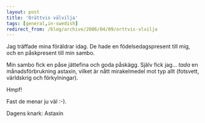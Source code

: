 ```yaml
---
layout: post
title: 'Orättvis välvilja'
tags: [general,in-swedish]
redirect_from: /blog/archive/2006/04/09/orttvis-vlvilja
---
```


Jag träffade mina föräldrar idag. De hade en födelsedagspresent till
mig, och en påskpresent till min sambo.

Min sambo fick en påse jättefina och goda påskägg. Själv fick jag...
*tada* en månadsförbrukning astaxin, vilket är nått mirakelmedel mot typ
allt (fotsvett, världskrig och förkylningar).

Hmpf!

Fast de menar ju väl :-).

Dagens knark: Astaxin


